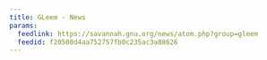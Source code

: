 ```yaml
---
title: GLeem - News
params:
  feedlink: https://savannah.gnu.org/news/atom.php?group=gleem
  feedid: f20500d4aa752757fb0c235ac3a88626
---
```

